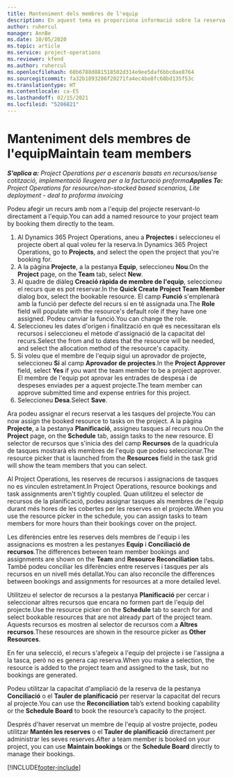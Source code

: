 ```yaml
---
title: Manteniment dels membres de l'equip
description: En aquest tema es proporciona informació sobre la reserva de recursos amb nom a equips de projecte i assignar-los a tasques.
author: ruhercul
manager: AnnBe
ms.date: 10/05/2020
ms.topic: article
ms.service: project-operations
ms.reviewer: kfend
ms.author: ruhercul
ms.openlocfilehash: 60b6788d881518502d314e9ee5daf6bbc0ae8764
ms.sourcegitcommit: fa32b1893286f20271fa4ec4be8fc68bd135f53c
ms.translationtype: HT
ms.contentlocale: ca-ES
ms.lasthandoff: 02/15/2021
ms.locfileid: "5286821"
---
```

# <a name="maintain-team-members"></a><span data-ttu-id="119ac-103">Manteniment dels membres de l'equip</span><span class="sxs-lookup"><span data-stu-id="119ac-103">Maintain team members</span></span>

<span data-ttu-id="119ac-104">_**S'aplica a:** Project Operations per a escenaris basats en recursos/sense cotització, implementació lleugera per a la facturació proforma_</span><span class="sxs-lookup"><span data-stu-id="119ac-104">_**Applies To:** Project Operations for resource/non-stocked based scenarios, Lite deployment - deal to proforma invoicing_</span></span>

<span data-ttu-id="119ac-105">Podeu afegir un recurs amb nom a l'equip del projecte reservant-lo directament a l'equip.</span><span class="sxs-lookup"><span data-stu-id="119ac-105">You can add a named resource to your project team by booking them directly to the team.</span></span>

1. <span data-ttu-id="119ac-106">Al Dynamics 365 Project Operations, aneu a **Projectes** i seleccioneu el projecte obert al qual voleu fer la reserva.</span><span class="sxs-lookup"><span data-stu-id="119ac-106">In Dynamics 365 Project Operations, go to **Projects**, and select the open the project that you're booking for.</span></span>
2. <span data-ttu-id="119ac-107">A la pàgina **Projecte**, a la pestanya **Equip**, seleccioneu **Nou**.</span><span class="sxs-lookup"><span data-stu-id="119ac-107">On the **Project** page, on the **Team** tab, select **New**.</span></span> 
3. <span data-ttu-id="119ac-108">Al quadre de diàleg **Creació ràpida de membre de l'equip**, seleccioneu el recurs que es pot reservar.</span><span class="sxs-lookup"><span data-stu-id="119ac-108">In the **Quick Create Project Team Member** dialog box, select the bookable resource.</span></span> <span data-ttu-id="119ac-109">El camp **Funció** s'emplenarà amb la funció per defecte del recurs si en té assignada una.</span><span class="sxs-lookup"><span data-stu-id="119ac-109">The **Role** field will populate with the resource's default role if they have one assigned.</span></span> <span data-ttu-id="119ac-110">Podeu canviar la funció.</span><span class="sxs-lookup"><span data-stu-id="119ac-110">You can change the role.</span></span> 
4. <span data-ttu-id="119ac-111">Seleccioneu les dates d'origen i finalització en què es necessitaran els recursos i seleccioneu el mètode d'assignació de la capacitat del recurs.</span><span class="sxs-lookup"><span data-stu-id="119ac-111">Select the from and to dates that the resource will be needed, and select the allocation method of the resource's capacity.</span></span> 
5. <span data-ttu-id="119ac-112">Si voleu que el membre de l'equip sigui un aprovador de projecte, seleccioneu **Sí** al camp **Aprovador de projectes**.</span><span class="sxs-lookup"><span data-stu-id="119ac-112">In the **Project Approver** field, select **Yes** if you want the team member to be a project approver.</span></span> <span data-ttu-id="119ac-113">El membre de l'equip pot aprovar les entrades de despesa i de despeses enviades per a aquest projecte.</span><span class="sxs-lookup"><span data-stu-id="119ac-113">The team member can approve submitted time and expense entries for this project.</span></span> 
6. <span data-ttu-id="119ac-114">Seleccioneu **Desa**.</span><span class="sxs-lookup"><span data-stu-id="119ac-114">Select **Save**.</span></span>

<span data-ttu-id="119ac-115">Ara podeu assignar el recurs reservat a les tasques del projecte.</span><span class="sxs-lookup"><span data-stu-id="119ac-115">You can now assign the booked resource to tasks on the project.</span></span> <span data-ttu-id="119ac-116">A la pàgina **Projecte**, a la pestanya **Planificació**, assigneu tasques al recurs nou.</span><span class="sxs-lookup"><span data-stu-id="119ac-116">On the **Project** page, on the **Schedule** tab, assign tasks to the new resource.</span></span> <span data-ttu-id="119ac-117">El selector de recursos que s'inicia des del camp **Recursos** de la quadrícula de tasques mostrarà els membres de l'equip que podeu seleccionar.</span><span class="sxs-lookup"><span data-stu-id="119ac-117">The resource picker that is launched from the **Resources** field in the task grid will show the team members that you can select.</span></span>


<span data-ttu-id="119ac-118">Al Project Operations, les reserves de recursos i assignacions de tasques no es vinculen estretament.</span><span class="sxs-lookup"><span data-stu-id="119ac-118">In Project Operations, resource bookings and task assignments aren't tightly coupled.</span></span> <span data-ttu-id="119ac-119">Quan utilitzeu el selector de recursos de la planificació, podeu assignar tasques als membres de l'equip durant més hores de les cobertes per les reserves en el projecte.</span><span class="sxs-lookup"><span data-stu-id="119ac-119">When you use the resource picker in the schedule, you can assign tasks to team members for more hours than their bookings cover on the project.</span></span>

<span data-ttu-id="119ac-120">Les diferències entre les reserves dels membres de l'equip i les assignacions es mostren a les pestanyes **Equip** i **Conciliació de recursos**.</span><span class="sxs-lookup"><span data-stu-id="119ac-120">The differences between team member bookings and assignments are shown on the **Team** and **Resource Reconciliation** tabs.</span></span> <span data-ttu-id="119ac-121">També podeu conciliar les diferències entre reserves i tasques per als recursos en un nivell més detallat.</span><span class="sxs-lookup"><span data-stu-id="119ac-121">You can also reconcile the differences between bookings and assignments for resources at a more detailed level.</span></span>

<span data-ttu-id="119ac-122">Utilitzeu el selector de recursos a la pestanya **Planificació** per cercar i seleccionar altres recursos que encara no formen part de l'equip del projecte.</span><span class="sxs-lookup"><span data-stu-id="119ac-122">Use the resource picker on the **Schedule** tab to search for and select bookable resources that are not already part of the project team.</span></span> <span data-ttu-id="119ac-123">Aquests recursos es mostren al selector de recursos com a **Altres recursos**.</span><span class="sxs-lookup"><span data-stu-id="119ac-123">These resources are shown in the resource picker as **Other Resources**.</span></span>

<span data-ttu-id="119ac-124">En fer una selecció, el recurs s'afegeix a l'equip del projecte i se l'assigna a la tasca, però no es genera cap reserva.</span><span class="sxs-lookup"><span data-stu-id="119ac-124">When you make a selection, the resource is added to the project team and assigned to the task, but no bookings are generated.</span></span>

<span data-ttu-id="119ac-125">Podeu utilitzar la capacitat d'ampliació de la reserva de la pestanya **Conciliació** o el **Tauler de planificació** per reservar la capacitat del recurs al projecte.</span><span class="sxs-lookup"><span data-stu-id="119ac-125">You can use the **Reconciliation** tab’s extend booking capability or the **Schedule Board** to book the resource’s capacity to the project.</span></span>

<span data-ttu-id="119ac-126">Després d'haver reservat un membre de l'equip al vostre projecte, podeu utilitzar **Mantén les reserves** o el **Tauler de planificació** directament per administrar les seves reserves.</span><span class="sxs-lookup"><span data-stu-id="119ac-126">After a team member is booked on your project, you can use **Maintain bookings** or the **Schedule Board** directly to manage their bookings.</span></span>


[!INCLUDE[footer-include](../includes/footer-banner.md)]